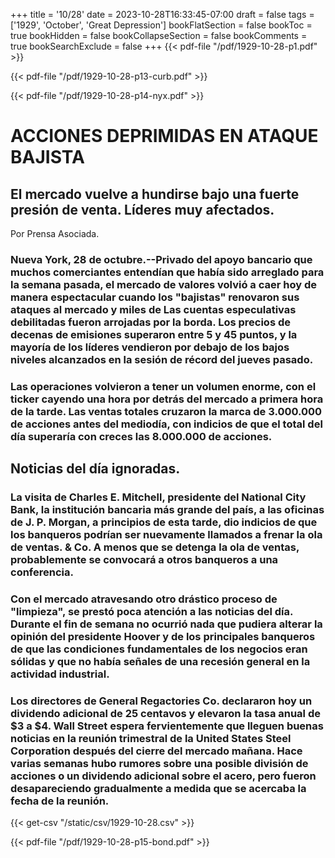 +++
title = '10/28'
date = 2023-10-28T16:33:45-07:00
draft = false
tags = ['1929', 'October', 'Great Depression']
bookFlatSection = false
bookToc = true
bookHidden = false
bookCollapseSection = false
bookComments = true
bookSearchExclude = false
+++
{{< pdf-file "/pdf/1929-10-28-p1.pdf" >}}

{{< pdf-file "/pdf/1929-10-28-p13-curb.pdf" >}}

{{< pdf-file "/pdf/1929-10-28-p14-nyx.pdf" >}}

# ACCIONES DEPRIMIDAS EN ATAQUE BAJISTA

## El mercado vuelve a hundirse bajo una fuerte presión de venta. Líderes muy afectados.

Por Prensa Asociada.

### Nueva York, 28 de octubre.--Privado del apoyo bancario que muchos comerciantes entendían que había sido arreglado para la semana pasada, el mercado de valores volvió a caer hoy de manera espectacular cuando los "bajistas" renovaron sus ataques al mercado y miles de Las cuentas especulativas debilitadas fueron arrojadas por la borda. Los precios de decenas de emisiones superaron entre 5 y 45 puntos, y la mayoría de los líderes vendieron por debajo de los bajos niveles alcanzados en la sesión de récord del jueves pasado.

### Las operaciones volvieron a tener un volumen enorme, con el ticker cayendo una hora por detrás del mercado a primera hora de la tarde. Las ventas totales cruzaron la marca de 3.000.000 de acciones antes del mediodía, con indicios de que el total del día superaría con creces las 8.000.000 de acciones.

## Noticias del día ignoradas.

### La visita de Charles E. Mitchell, presidente del National City Bank, la institución bancaria más grande del país, a las oficinas de J. P. Morgan, a principios de esta tarde, dio indicios de que los banqueros podrían ser nuevamente llamados a frenar la ola de ventas. & Co. A menos que se detenga la ola de ventas, probablemente se convocará a otros banqueros a una conferencia.

### Con el mercado atravesando otro drástico proceso de "limpieza", se prestó poca atención a las noticias del día. Durante el fin de semana no ocurrió nada que pudiera alterar la opinión del presidente Hoover y de los principales banqueros de que las condiciones fundamentales de los negocios eran sólidas y que no había señales de una recesión general en la actividad industrial.

### Los directores de General Regactories Co. declararon hoy un dividendo adicional de 25 centavos y elevaron la tasa anual de $3 a $4. Wall Street espera fervientemente que lleguen buenas noticias en la reunión trimestral de la United States Steel Corporation después del cierre del mercado mañana. Hace varias semanas hubo rumores sobre una posible división de acciones o un dividendo adicional sobre el acero, pero fueron desapareciendo gradualmente a medida que se acercaba la fecha de la reunión.

{{< get-csv "/static/csv/1929-10-28.csv" >}}

{{< pdf-file "/pdf/1929-10-28-p15-bond.pdf" >}}